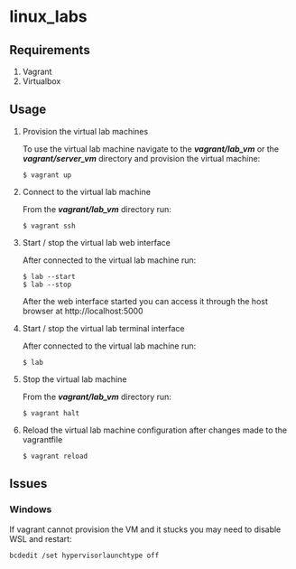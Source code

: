 # linux_labs

## Requirements

1. Vagrant
2. Virtualbox

## Usage

1. Provision the virtual lab machines

    To use the virtual lab machine navigate to the ***vagrant/lab_vm*** or the ***vagrant/server_vm*** directory and provision the virtual machine:

    ```
    $ vagrant up
    ```

2. Connect to the virtual lab machine

    From the ***vagrant/lab_vm*** directory run:

    ```
    $ vagrant ssh
    ```

3. Start / stop the virtual lab web interface

    After connected to the virtual lab machine run:

    ```
    $ lab --start
    $ lab --stop
    ```

    After the web interface started you can access it through the host browser at http://localhost:5000


4. Start / stop the virtual lab terminal interface

    After connected to the virtual lab machine run:

    ```
    $ lab
    ```

5. Stop the virtual lab machine

    From the ***vagrant/lab_vm*** directory run:

    ```
    $ vagrant halt
    ```

6. Reload the virtual lab machine configuration after changes made to the vagrantfile

    ```
    $ vagrant reload
    ```

## Issues

### Windows

If vagrant cannot provision the VM and it stucks you may need to disable WSL and restart:

```
bcdedit /set hypervisorlaunchtype off
```

